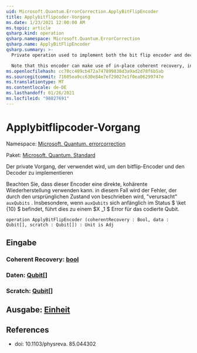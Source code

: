 ```yaml
---
uid: Microsoft.Quantum.ErrorCorrection.ApplyBitFlipEncoder
title: Applybitflipcoder-Vorgang
ms.date: 1/23/2021 12:00:00 AM
ms.topic: article
qsharp.kind: operation
qsharp.namespace: Microsoft.Quantum.ErrorCorrection
qsharp.name: ApplyBitFlipEncoder
qsharp.summary: >-
  Private operation used to implement both the bit flip encoder and decoder.

  Note that this encoder can make use of in-place coherent recovery, in which case it will "cause" the error described by the initial state of `auxQubits`. In particular, if `auxQubits` are initially in the state $\ket{10}$, this will cause an $X_1$ error on the encoded qubit.
ms.openlocfilehash: cc70cc409cb472a747899838d3a9ad2d78f6b5ab
ms.sourcegitcommit: 71605ea9cc630e84e7ef29027e1f0ea06299747e
ms.translationtype: MT
ms.contentlocale: de-DE
ms.lasthandoff: 01/26/2021
ms.locfileid: "98827691"
---
```

# <a name="applybitflipencoder-operation"></a>Applybitflipcoder-Vorgang

Namespace: [Microsoft. Quantum. errorcorrection](xref:Microsoft.Quantum.ErrorCorrection)

Paket: [Microsoft. Quantum. Standard](https://nuget.org/packages/Microsoft.Quantum.Standard)


Der private Vorgang, der verwendet wird, um den bitflip-Encoder und den Decoder zu implementieren

Beachten Sie, dass dieser Encoder eine direkte, kohärente Wiederherstellung verwenden kann. in diesem Fall wird der Fehler, der durch den ursprünglichen Zustand von beschrieben wird, "verursacht" `auxQubits` .
Insbesondere, wenn `auxQubits` sich anfänglich im Status $ \ket {10} $ befindet, führt dies zu einem $X _1 $ Error für das codierte Qubit.

```qsharp
operation ApplyBitFlipEncoder (coherentRecovery : Bool, data : Qubit[], scratch : Qubit[]) : Unit is Adj
```


## <a name="input"></a>Eingabe

### <a name="coherentrecovery--bool"></a>Coherent Recovery: [bool](xref:microsoft.quantum.lang-ref.bool)




### <a name="data--qubit"></a>Daten: [Qubit](xref:microsoft.quantum.lang-ref.qubit)[]




### <a name="scratch--qubit"></a>Scratch: [Qubit](xref:microsoft.quantum.lang-ref.qubit)[]





## <a name="output--unit"></a>Ausgabe: [Einheit](xref:microsoft.quantum.lang-ref.unit)



## <a name="references"></a>References

- doi: 10.1103/physreva. 85.044302